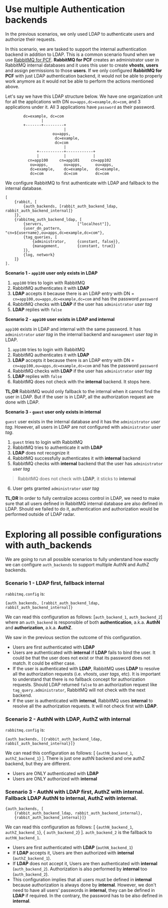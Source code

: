 # Use multiple Authentication backends

In the previous scenarios, we only used LDAP to authenticate users and authorize their requests.

In this scenario, we are tasked to support the internal authentication backend in addition to LDAP. This is a common scenario found when we use [RabbitMQ for PCF](https://docs.pivotal.io/rabbitmq-cf/1-12/index.html). **RabbitMQ for PCF** creates an administrator user in RabbitMQ internal databases and it uses this user to create **vhosts**, **users** and assign permissions to those **users**. If we only configured **RabbitMQ for PCF** with just LDAP authentication backend, it would not be able to properly work anymore as it would not be able to perform the actions mentioned above.

Let's say we have this LDAP structure below. We have one organization unit for all the applications with DN `ou=apps,dc=example,dc=com`, and 3 applications under it. All 3 applications have `password` as their password.

```
        dc=example, dc=com
                |
        +-------+---------+
                          |
                     ou=apps,
                      dc=example,
                      dc=com
                          |
              +-----------+------------+
              |           |            |
          cn=app100     cn=app101     cn=app102
           ou=apps,       ou=apps,      ou=apps,
           dc=example,    dc=example,   dc=example,
           dc=com         dc=com        dc=com          
```

We configure RabbitMQ to first authenticate  with LDAP and fallback to the internal database.
```
[
    {rabbit, [
        {auth_backends, [rabbit_auth_backend_ldap, rabbit_auth_backend_internal]}
    ]},
    {rabbitmq_auth_backend_ldap, [
        {servers,               ["localhost"]},
        {user_dn_pattern,       "cn=${username},ou=apps,dc=example,dc=com"},
        {tag_queries, [
            {administrator,     {constant, false}},
            {management,        {constant, true}}            
        ]},
        {log, network}
    ]}
].
```

**Scenario 1 - `app100` user only exists in LDAP**

1. `app100` tries to login with RabbitMQ
2. RabbitMQ authenticates it with **LDAP**
3. **LDAP** accepts it because there is an LDAP entry with DN = `cn=app100,ou=apps,dc=example,dc=com` and has the password `password`
4. RabbitMQ checks with **LDAP** if the user has `administrator` *user tag*
5. **LDAP** replies with `false`

**Scenario 2 - `app100` user exists in LDAP and internal**

`app100` exists in LDAP and internal with the same password. It has `administrator` *user tag* in the internal backend and `management` *user tag* in LDAP.

1. `app100` tries to login with RabbitMQ
2. RabbitMQ authenticates it with **LDAP**
3. **LDAP** accepts it because there is an LDAP entry with DN = `cn=app100,ou=apps,dc=example,dc=com` and has the password `password`
4. RabbitMQ checks with **LDAP** if the user has `administrator` *user tag*
5. **LDAP** replies with `false`
6. RabbitMQ does not check with the **internal** backend. It stops here.

**TL;DR** RabbitMQ would only fallback to the internal when it cannot find the user in LDAP. But if the user is in LDAP, all the authorization request are done with LDAP.

**Scenario 3 - `guest` user only exists in internal**

`guest` user exists in the internal database and it has the `administrator` *user tag*. However, all users in LDAP are not configured with `administrator` *user tag*.

1. `guest` tries to login with RabbitMQ
2. RabbitMQ tries to authenticate it with **LDAP**
3. **LDAP** does not recognize it
4. RabbitMQ successfully authenticates it with **internal** backend
5. RabbitMQ checks with **internal** backend that the user has `administrator` *user tag*
  > RabbitMQ does not check with **LDAP**, it sticks to **internal**

6. User gets granted `administrator` *user tag*

**TL;DR** In order to fully centralize access control in LDAP, we need to make sure that all users defined in RabbitMQ internal database are also defined in LDAP. Should we failed to do it, authentication and authorization would be performed outside of LDAP radar.


# Exploring all possible configurations with auth_backends

We are going to run all possible scenarios to fully understand how exactly we can configure `auth_backends` to support multiple AuthN and AuthZ backends.


### Scenario 1 - LDAP first, fallback internal
`rabbitmq.config` is:
```
{auth_backends, [rabbit_auth_backend_ldap, rabbit_auth_backend_internal]}
```

We can read this configuration as follows: [`auth_backend_1`, `auth_backend_2`] where an `auth_backend` is responsible of both **authentication**, a.k.a. **AuthN** and **authorization**, a.k.a. **AuthZ**.

We saw in the previous section the outcome of this configuration.
- Users are first authenticated with **LDAP**
- Users are authenticated with **internal** if **LDAP** fails to bind the user. It could be that the user does not exist or that its password does not match. It could be either case.
- If the user is authenticated with **LDAP**, RabbitMQ uses **LDAP** to resolve all the authorization requests (i.e. *vhosts*, *user tags*, etc). It is important to understand that there is no fallback concept for authorization requests. Should LDAP returned `false` to an authorization request like `tag_query.administrator`, RabbitMQ will not check with the next backend.
- If the user is authenticated with **internal**, RabbitMQ uses **internal** to resolve all the authorization requests. It will not check first with **LDAP**.

### Scenario 2 - AuthN with LDAP, AuthZ with internal
`rabbitmq.config` is:
```
{auth_backends, [{rabbit_auth_backend_ldap, rabbit_auth_backend_internal}]}
```

We can read this configuration as follows: [ {`authN_backend_1`, `authZ_backend_1`} ]. There is just one authN backend and one authZ backend, but they are different.

- Users are ONLY authenticated with **LDAP**
- Users are ONLY authorized with **internal**

### Scenario 3 - AuthN with LDAP first, AuthZ with internal. Fallback LDAP AuthN to internal, AuthZ with internal.
```
{auth_backends, [
    {rabbit_auth_backend_ldap, rabbit_auth_backend_internal},
    {rabbit_auth_backend_internal}]}
```

We can read this configuration as follows: [ {`authN_backend_1`, `authZ_backend_1`}, { `auth_backend_2`} ]. `auth_backend_2` is the fallback to `authN_backend_1`.

- Users are first authenticated with **LDAP** (`authN_backend_1`)
- If **LDAP** accepts it, Users are then authorized with **internal** (`authZ_backend_1`).
- If **LDAP** does not accept it, Users are then authenticated with **internal** (`auth_backend_2`). Authorization is also performed by **internal** too (`auth_backend_2`).
- This configuration implies that all users must be defined in **internal** because authorization is always done by **internal**. However, we don't need to have all users' passwords in **internal**, they can be defined in **LDAP** if required. In the contrary, the password has to be also defined in **internal**.
